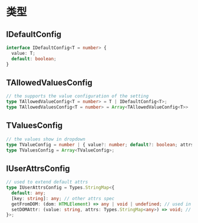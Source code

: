 # 类型

## IDefaultConfig

```typescript
interface IDefaultConfig<T = number> {
  value: T;
  default: boolean;
}
```

## TAllowedValuesConfig

```typescript
// the supports the value configuration of the setting
type TAllowedValueConfig<T = number> = T | IDefaultConfig<T>;
type TAllowedValuesConfig<T = number> = Array<TAllowedValueConfig<T>> | IDefaultConfig | false;
```

## TValuesConfig

```typescript
// the values show in dropdown
type TValueConfig = number | { value?: number; default?: boolean; attrs?: Types.StringMap<any>; text?: any };
type TValuesConfig = Array<TValueConfig>;
```

## IUserAttrsConfig

```typescript
// used to extend default attrs
type IUserAttrsConfig = Types.StringMap<{
  default: any;
  [key: string]: any; // other attrs spec
  getFromDOM: (dom: HTMLElement) => any | void | undefined; // used in `parseDOM`
  setDOMAttr: (value: string, attrs: Types.StringMap<any>) => void; // used in `toDOM`
}>;
```
